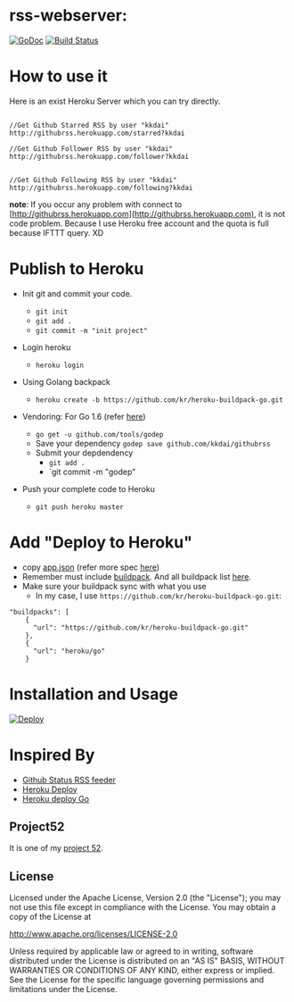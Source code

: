 rss-webserver:
==============

 [![GoDoc](https://godoc.org/github.com/kkdai/rss-webserver?status.svg)](https://godoc.org/github.com/kkdai/rss-webserver)  [![Build Status](https://travis-ci.org/kkdai/rss-webserver.svg?branch=master)](https://travis-ci.org/kkdai/rss-webserver)





How to use it
=============

Here is an exist Heroku Server which you can try directly.

```

//Get Github Starred RSS by user "kkdai"
http://githubrss.herokuapp.com/starred?kkdai

//Get Github Follower RSS by user "kkdai"
http://githubrss.herokuapp.com/follower?kkdai


//Get Github Following RSS by user "kkdai"
http://githubrss.herokuapp.com/following?kkdai

```

**note**: If you occur any problem with connect to [http://githubrss.herokuapp.com](http://githubrss.herokuapp.com), it is not code problem. Because I use Heroku free account and the quota is full because IFTTT query.  XD

Publish to Heroku
=============

- Init git and commit your code.
	- `git init`
	- `git add .`
	- `git commit -m "init project"`
- Login heroku
  - `heroku login`
- Using Golang backpack
  - `heroku create -b https://github.com/kr/heroku-buildpack-go.git`

- Vendoring: For Go 1.6 (refer [here](https://devcenter.heroku.com/articles/go-support#migrating-from-go1-5-godep-workspace-to-go1-6-with-a-vendor-directory))
   - `go get -u github.com/tools/godep`
   - Save your dependency `godep save github.com/kkdai/githubrss`
   - Submit your depdendency 	
	   - `git add .`
	   - `git commit -m "godep"
- Push your complete code to Heroku
  - `git push heroku master`




Add "Deploy to Heroku"
=============

- copy [app.json](https://raw.githubusercontent.com/kkdai/rss-webserver/master/app.json) (refer more spec [here](https://devcenter.heroku.com/articles/app-json-schema#buildpacks))
- Remember must include [buildpack](https://devcenter.heroku.com/articles/app-json-schema#buildpacks). And all buildpack list [here](https://devcenter.heroku.com/articles/buildpacks#officially-supported-buildpacks).
- Make sure your buildpack sync with what you use
	- In my case, I use `https://github.com/kr/heroku-buildpack-go.git`:

```  
"buildpacks": [
    {
      "url": "https://github.com/kr/heroku-buildpack-go.git"
    },
    {
      "url": "heroku/go"
    }	
```	

Installation and Usage
=============


[![Deploy](https://www.herokucdn.com/deploy/button.svg)](https://heroku.com/deploy)

Inspired By
=============

- [Github Status RSS feeder](https://github.com/kkdai/githubrss)
- [Heroku Deploy](https://devcenter.heroku.com/articles/heroku-button)
- [Heroku deploy Go](http://dougblack.io/words/a-restful-micro-framework-in-go.html)


Project52
---------------

It is one of my [project 52](https://github.com/kkdai/project52).


License
---------------

Licensed under the Apache License, Version 2.0 (the "License");
you may not use this file except in compliance with the License.
You may obtain a copy of the License at

http://www.apache.org/licenses/LICENSE-2.0

Unless required by applicable law or agreed to in writing, software
distributed under the License is distributed on an "AS IS" BASIS,
WITHOUT WARRANTIES OR CONDITIONS OF ANY KIND, either express or implied.
See the License for the specific language governing permissions and
limitations under the License.

